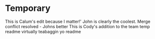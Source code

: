 # Temporary
This is Calum's edit because I matter!'
John is clearly the coolest.
Merge conflict resolved - Johns better
This is Cody's addition to the team temp readme
virtually teabaggin yo readme
